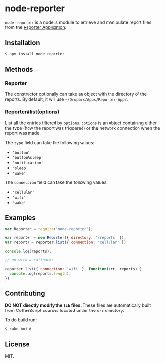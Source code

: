 # node-reporter

`node-reporter` is a node.js module to retrieve and manipulate report files from the [Reporter Application](http://www.reporter-app.com).

## Installation

```sh
$ npm install node-reporter
```

## Methods

### Reporter

The constructor optionally can take an object with the directory of the reports. By default, it will use `~/Dropbox/Apps/Reporter-App/`.

### Reporter#list(options)

List all the entries filtered by `options`. `options` is an object containing either the [type (how the report was triggered)](https://gist.github.com/dbreunig/9315705#reportimpetus) or the [network connection](https://gist.github.com/dbreunig/9315705#connection) when the report was made.

The `type` field can take the following values:
* `'button'`
* `'buttonAsleep'`
* `'notification'`
* `'sleep'`
* `'wake'`

The `connection` field can take the following values:
* `'cellular'`
* `'wifi'`
* `'wake'`

## Examples

```javascript
var Reporter = require('node-reporter');

var reporter = new Reporter({ directory: '/reports' });
var reports = reporter.list({ connection: 'cellular' })

console.log(reports);

// OR with a callback:

reporter.list({ connection: 'wifi' }, function(err, reports) {
  console.log(reports.length);
})
```

## Contributing

**DO NOT directly modify the `lib` files.** These files are automatically built from CoffeeScript sources located under the `src` directory.

To do build run:

```sh
$ cake build
```

## License
MIT.
